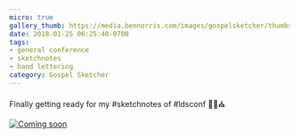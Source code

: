 ```yaml
---
micro: true
gallery_thumb: https://media.bennorris.com/images/gospelsketcher/thumbs/oct-17-coming-soon.jpg
date: 2018-01-25 06:25:40-0700
tags:
- general conference
- sketchnotes
- hand lettering
category: Gospel Sketcher
---
```


Finally getting ready for my #sketchnotes of #ldsconf ✍🏼⛪️

[![Coming soon](https://media.bennorris.com/images/gospelsketcher/general-conference/oct-2017/oct-17-coming-soon.jpg)](https://media.bennorris.com/images/gospelsketcher/general-conference/oct-2017/oct-17-coming-soon.jpg)
